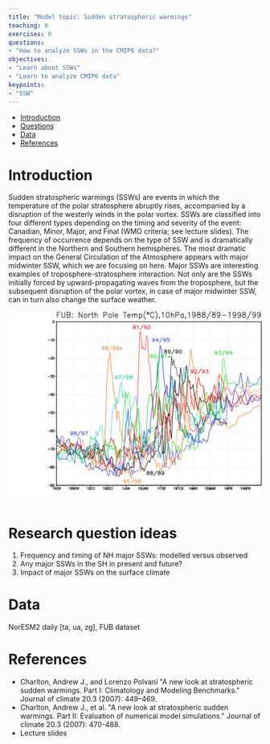 ```yaml
---
title: "Model topic: Sudden stratospheric warmings"
teaching: 0
exercises: 0
questions:
- "How to analyze SSWs in the CMIP6 data?"
objectives:
- "Learn about SSWs"
- "Learn to analyze CMIP6 data"
keypoints:
- "SSW"
---
```


*   [Introduction](#introduction)
*   [Questions](#research-question-ideas)
*   [Data](#data)
*   [References](#references)


# Introduction
Sudden stratospheric warmings (SSWs) are events in which the temperature of the polar stratosphere abruptly rises, accompanied by a disruption of the westerly winds in the polar vortex. SSWs are classified into four different types depending on the timing and severity of the event: Canadian, Minor, Major, and Final (WMO criteria; see lecture slides). The frequency of occurrence depends on the type of SSW and is dramatically different in the Northern and Southern hemispheres. The most dramatic impact on the General Circulation of the Atmosphere appears with major midwinter SSW, which we are focusing on here.
Major SSWs are interesting examples of troposphere-stratosphere interaction. Not only are the SSWs initially forced by upward-propagating waves from the troposphere, but the subsequent disruption of the polar vortex, in case of major midwinter SSW, can in turn also change the surface weather. 

<img src="../fig/ssw_nh.png" width=600> 

# Research question ideas
1. Frequency and timing of NH major SSWs: modelled versus observed
2. Any major SSWs in the SH in present and future?
3. Impact of major SSWs on the surface climate

# Data
NorESM2 daily [ta, ua, zg], FUB dataset 

# References
- Charlton, Andrew J., and Lorenzo Polvani "A new look at stratospheric sudden warmings. Part I: Climatology and Modeling Benchmarks." Journal of climate 20.3 (2007): 449–469.
- Charlton, Andrew J., et al. "A new look at stratospheric sudden warmings. Part II: Evaluation of numerical model simulations." Journal of climate 20.3 (2007): 470-488.
- Lecture slides
